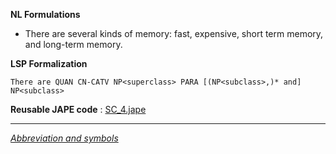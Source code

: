 __NL Formulations__ 



* There are several kinds of memory: fast, expensive, short term memory, and long-term memory.


  

__LSP Formalization__ 




```
There are QUAN CN-CATV NP<superclass> PARA [(NP<subclass>,)* and] NP<subclass>

```


__Reusable JAPE code__ 
 :
 [SC\_4.jape](../../images/5/5f/SC_4.jape "SC 4.jape") 





---



_[Abbreviation and symbols](../../Community/LSPSymbols "Community:LSPSymbols")_